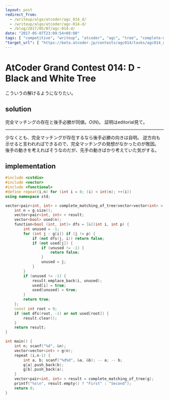 ```yaml
---
layout: post
redirect_from:
  - /writeup/algo/atcoder/agc_014_d/
  - /writeup/algo/atcoder/agc-014-d/
  - /blog/2017/05/07/agc-014-d/
date: "2017-05-07T23:09:54+09:00"
tags: [ "competitive", "writeup", "atcoder", "agc", "tree", "complete-matching" ]
"target_url": [ "https://beta.atcoder.jp/contests/agc014/tasks/agc014_d" ]
---
```


# AtCoder Grand Contest 014: D - Black and White Tree

こういうの解けるようになりたい。

## solution

完全マッチングの存在と後手必勝が同値。$O(N)$。
証明はeditorial見て。

<hr>

少なくとも、完全マッチングが存在するなら後手必勝の向きは自明。
逆方向も示せると言われればできるので、完全マッチングの発想がなかったのが敗因。
後手の動きを考えればそうなのだが、先手の動きばかり考えていた気がする。

## implementation

``` c++
#include <cstdio>
#include <vector>
#include <functional>
#define repeat(i,n) for (int i = 0; (i) < int(n); ++(i))
using namespace std;

vector<pair<int, int> > complete_matching_of_tree(vector<vector<int> > const & g) { // O(N)
    int n = g.size();
    vector<pair<int, int> > result;
    vector<bool> used(n);
    function<bool (int, int)> dfs = [&](int i, int p) {
        int unused = -1;
        for (int j : g[i]) if (j != p) {
            if (not dfs(j, i)) return false;
            if (not used[j]) {
                if (unused != -1) {
                    return false;
                }
                unused = j;
            }
        }
        if (unused != -1) {
            result.emplace_back(i, unused);
            used[i] = true;
            used[unused] = true;
        }
        return true;
    };
    const int root = 0;
    if (not dfs(root, -1) or not used[root]) {
        result.clear();
    }
    return result;
}

int main() {
    int n; scanf("%d", &n);
    vector<vector<int> > g(n);
    repeat (i,n-1) {
        int a, b; scanf("%d%d", &a, &b); -- a; -- b;
        g[a].push_back(b);
        g[b].push_back(a);
    }
    vector<pair<int, int> > result = complete_matching_of_tree(g);
    printf("%s\n", result.empty() ? "First" : "Second");
    return 0;
}
```
